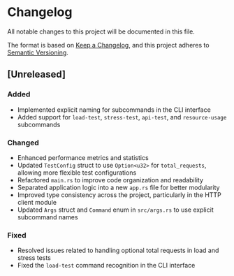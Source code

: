 # Changelog

All notable changes to this project will be documented in this file.

The format is based on [Keep a Changelog](https://keepachangelog.com/en/1.0.0/),
and this project adheres to [Semantic Versioning](https://semver.org/spec/v2.0.0.html).

## [Unreleased]

### Added

-   Implemented explicit naming for subcommands in the CLI interface
-   Added support for `load-test`, `stress-test`, `api-test`, and `resource-usage` subcommands

### Changed

-   Enhanced performance metrics and statistics
-   Updated `TestConfig` struct to use `Option<u32>` for `total_requests`, allowing more flexible test configurations
-   Refactored `main.rs` to improve code organization and readability
-   Separated application logic into a new `app.rs` file for better modularity
-   Improved type consistency across the project, particularly in the HTTP client module
-   Updated `Args` struct and `Command` enum in `src/args.rs` to use explicit subcommand names

### Fixed

-   Resolved issues related to handling optional total requests in load and stress tests
-   Fixed the `load-test` command recognition in the CLI interface
